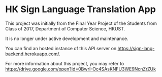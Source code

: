 # HK Sign Language Translation App

This project was initially from the Final Year Project of the Students from Class of 2017, Department of Computer Science, HKUST.

It is no longer under active development and maintenance.

You can find an hosted instance of this API server on https://sign-lang-backend.herokuapp.com/.

For more information about this project, you may refer to https://drive.google.com/open?id=0BwrI-Oc4SAsKNFU3WE9NcnZrZUk